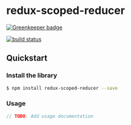 # redux-scoped-reducer

[![Greenkeeper badge](https://badges.greenkeeper.io/ganemone/redux-scoped-reducer.svg)](https://greenkeeper.io/)

[![build status](https://travis-ci.org/ganemone/redux-scoped-reducer.svg?branch=master)](https://travis-ci.org/ganemone/redux-scoped-reducer)

## Quickstart

### Install the library
```sh
$ npm install redux-scoped-reducer --save
```

### Usage

```js
// TODO: Add usage documentation
```
